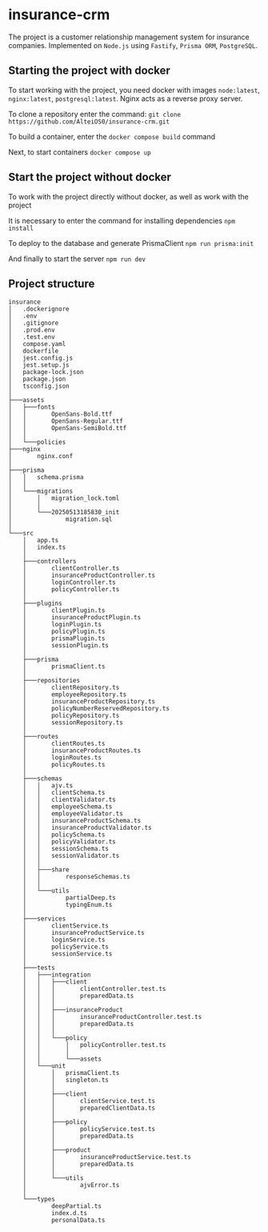 # insurance-crm
The project is a customer relationship management system for insurance companies.
Implemented on `Node.js` using `Fastify`, `Prisma ORM`, `PostgreSQL`.

## Starting the project with docker
To start working with the project, you need docker with images `node:latest`, `nginx:latest`, `postgresql:latest`.
Nginx acts as a reverse proxy server.

To clone a repository enter the command:
`git clone https://github.com/AlteiOS0/insurance-crm.git`

To build a container, enter the `docker compose build` command

Next, to start containers `docker compose up`

## Start the project without docker

To work with the project directly without docker, as well as work with the project

It is necessary to enter the command for installing dependencies `npm install`

To deploy to the database and generate PrismaClient `npm run prisma:init`

And finally to start the server `npm run dev`

## Project structure
```
insurance
│   .dockerignore
│   .env
│   .gitignore
│   .prod.env
│   .test.env
│   compose.yaml
│   dockerfile
│   jest.config.js
│   jest.setup.js
│   package-lock.json
│   package.json
│   tsconfig.json
│
├───assets
│   ├───fonts
│   │       OpenSans-Bold.ttf
│   │       OpenSans-Regular.ttf
│   │       OpenSans-SemiBold.ttf
│   │
│   └───policies
├───nginx
│       nginx.conf
│
├───prisma
│   │   schema.prisma
│   │   
│   └───migrations
│       │   migration_lock.toml
│       │
│       └───20250513185830_init
│               migration.sql
│
└───src
    │   app.ts
    │   index.ts
    │
    ├───controllers
    │       clientController.ts
    │       insuranceProductController.ts
    │       loginController.ts
    │       policyController.ts
    │
    ├───plugins
    │       clientPlugin.ts
    │       insuranceProductPlugin.ts
    │       loginPlugin.ts
    │       policyPlugin.ts
    │       prismaPlugin.ts
    │       sessionPlugin.ts
    │
    ├───prisma
    │       prismaClient.ts
    │
    ├───repositories
    │       clientRepository.ts
    │       employeeRepository.ts
    │       insuranceProductRepository.ts
    │       policyNumberReservedRepository.ts
    │       policyRepository.ts
    │       sessionRepository.ts
    │
    ├───routes
    │       clientRoutes.ts
    │       insuranceProductRoutes.ts
    │       loginRoutes.ts
    │       policyRoutes.ts
    │
    ├───schemas
    │   │   ajv.ts
    │   │   clientSchema.ts
    │   │   clientValidator.ts
    │   │   employeeSchema.ts
    │   │   employeeValidator.ts
    │   │   insuranceProductSchema.ts
    │   │   insuranceProductValidator.ts
    │   │   policySchema.ts
    │   │   policyValidator.ts
    │   │   sessionSchema.ts
    │   │   sessionValidator.ts
    │   │
    │   ├───share
    │   │       responseSchemas.ts
    │   │
    │   └───utils
    │           partialDeep.ts
    │           typingEnum.ts
    │
    ├───services
    │       clientService.ts
    │       insuranceProductService.ts
    │       loginService.ts
    │       policyService.ts
    │       sessionService.ts
    │       
    ├───tests
    │   ├───integration
    │   │   ├───client
    │   │   │       clientController.test.ts
    │   │   │       preparedData.ts
    │   │   │
    │   │   ├───insuranceProduct
    │   │   │       insuranceProductController.test.ts
    │   │   │       preparedData.ts
    │   │   │
    │   │   └───policy
    │   │       │   policyController.test.ts
    │   │       │
    │   │       └───assets
    │   └───unit
    │       │   prismaClient.ts
    │       │   singleton.ts
    │       │
    │       ├───client
    │       │       clientService.test.ts
    │       │       preparedClientData.ts
    │       │
    │       ├───policy
    │       │       policyService.test.ts
    │       │       preparedData.ts
    │       │
    │       ├───product
    │       │       insuranceProductService.test.ts
    │       │       preparedData.ts
    │       │
    │       └───utils
    │               ajvError.ts
    │
    └───types
            deepPartial.ts
            index.d.ts
            personalData.ts
```
